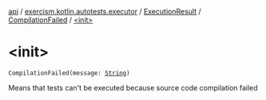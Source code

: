 [api](../../../index.md) / [exercism.kotlin.autotests.executor](../../index.md) / [ExecutionResult](../index.md) / [CompilationFailed](index.md) / [&lt;init&gt;](./-init-.md)

# &lt;init&gt;

`CompilationFailed(message: `[`String`](https://kotlinlang.org/api/latest/jvm/stdlib/kotlin/-string/index.html)`)`

Means that tests can't be executed because source code compilation failed

